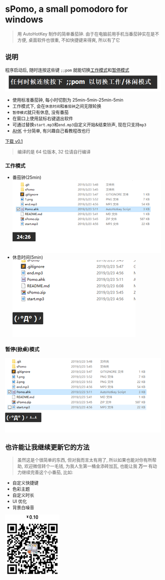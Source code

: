 # sPomo, a small pomodoro for windows

> 用 AutoHotKey 制作的简单番茄钟. 由于在电脑前用手机当番茄钟实在是不方便, 桌面软件也很重, 不如快捷键来得爽, 所以有了它

## 说明

程序启动后, 随时连按这些键 `;;pom` 就能切换[工作模式](#工作模式)和[暂停模式](#暂停掀桌模式)
![image](img/1.png)

- 使用标准番茄钟, 每小时切割为 25min-5min-25min-5min
- 工作模式下, 会在`休息时间`和`番茄钟`之间无限轮换
- `暂停模式`就只有休息, 没有番茄
- 在窗口上使用鼠标右键退出软件
- 可通过替换`start.mp3`和`end.mp3`自定义开始&结束铃声, 现在只支持`mp3`
- [AHK](https://www.autohotkey.com/) 十分简单, 有兴趣自己看教程改也行

[下载 v0.1](https://github.com/Envl/sPomo/releases/download/v0.1/sPomo.zip)

> 编译的是 64 位版本, 32 位请自行编译

### 工作模式

- 番茄钟(25min)\
  ![image](img/2-0.png)
- 休息时间(5min)\
  ![image](img/2-1.png)

### 暂停(掀桌)模式

![image](img/3.png)

## 也许能让我继续更新它的方法

> 虽然这是个很简单的东西, 但对我而言太有用了, 所以如果也能对你有所帮助, 欢迎微信转个一毛钱, 为我人生第一桶金添砖加瓦, 也能让我 **万一** 有动力继续完善这个小番茄, 比如:

- 自定义快捷键
- 色彩主题
- 自定义时长
- UI 优化
- 背景白噪音

![image](img/qr.png)
